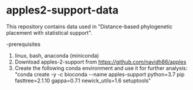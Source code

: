 # apples2-support-data
This repository contains data used in "Distance-based phylogenetic placement with statistical support".

-prerequisites
  1. linux, bash, anaconda (miniconda)
  2. Download apples-2-support from https://github.com/navidh86/apples
  3. Create the following conda environment and use it for further analysis:
    "conda create -y -c bioconda --name apples-support python=3.7 pip fasttree=2.1.10 gappa=0.7.1 newick_utils=1.6 setuptools"
 
